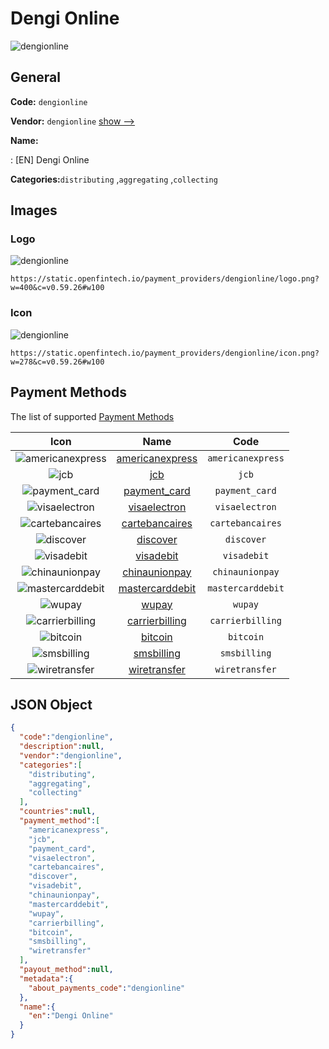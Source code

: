 
# Dengi Online 
![dengionline](https://static.openfintech.io/payment_providers/dengionline/logo.png?w=400&c=v0.59.26#w100)  

## General 
 
**Code:** `dengionline` 
 
**Vendor:** `dengionline` [show -->](/vendors/dengionline/) 
 
**Name:** 
 
:	[EN] Dengi Online 
 
**Categories:**`distributing` ,`aggregating` ,`collecting` 
 

## Images 

### Logo 
 
![dengionline](https://static.openfintech.io/payment_providers/dengionline/logo.png?w=400&c=v0.59.26#w100)  

```
https://static.openfintech.io/payment_providers/dengionline/logo.png?w=400&c=v0.59.26#w100
```  

### Icon 
 
![dengionline](https://static.openfintech.io/payment_providers/dengionline/icon.png?w=278&c=v0.59.26#w100)  

```
https://static.openfintech.io/payment_providers/dengionline/icon.png?w=278&c=v0.59.26#w100
```  

## Payment Methods 
 
The list of supported [Payment Methods](/payment-methods/) 

|Icon|Name|Code| 
|:---:|:---:|:---:| 
|![americanexpress](https://static.openfintech.io/payment_methods/americanexpress/icon.svg?w=278&c=v0.59.26#w100) |[americanexpress](/payment-methods/americanexpress/)|`americanexpress`| 
|![jcb](https://static.openfintech.io/payment_methods/jcb/icon.png?w=278&c=v0.59.26#w100) |[jcb](/payment-methods/jcb/)|`jcb`| 
|![payment_card](https://static.openfintech.io/payment_methods/payment_card/icon.svg?w=278&c=v0.59.26#w100) |[payment_card](/payment-methods/payment_card/)|`payment_card`| 
|![visaelectron](https://static.openfintech.io/payment_methods/visaelectron/icon.png?w=278&c=v0.59.26#w100) |[visaelectron](/payment-methods/visaelectron/)|`visaelectron`| 
|![cartebancaires](https://static.openfintech.io/payment_methods/cartebancaires/icon.png?w=278&c=v0.59.26#w100) |[cartebancaires](/payment-methods/cartebancaires/)|`cartebancaires`| 
|![discover](https://static.openfintech.io/payment_methods/discover/icon.svg?w=278&c=v0.59.26#w100) |[discover](/payment-methods/discover/)|`discover`| 
|![visadebit](https://static.openfintech.io/payment_methods/visadebit/icon.png?w=278&c=v0.59.26#w100) |[visadebit](/payment-methods/visadebit/)|`visadebit`| 
|![chinaunionpay](https://static.openfintech.io/payment_methods/chinaunionpay/icon.svg?w=278&c=v0.59.26#w100) |[chinaunionpay](/payment-methods/chinaunionpay/)|`chinaunionpay`| 
|![mastercarddebit](https://static.openfintech.io/payment_methods/mastercarddebit/icon.png?w=278&c=v0.59.26#w100) |[mastercarddebit](/payment-methods/mastercarddebit/)|`mastercarddebit`| 
|![wupay](https://static.openfintech.io/payment_methods/wupay/icon.png?w=278&c=v0.59.26#w100) |[wupay](/payment-methods/wupay/)|`wupay`| 
|![carrierbilling](https://static.openfintech.io/payment_methods/carrierbilling/icon.png?w=278&c=v0.59.26#w100) |[carrierbilling](/payment-methods/carrierbilling/)|`carrierbilling`| 
|![bitcoin](https://static.openfintech.io/payment_methods/bitcoin/icon.svg?w=278&c=v0.59.26#w100) |[bitcoin](/payment-methods/bitcoin/)|`bitcoin`| 
|![smsbilling](https://static.openfintech.io/payment_methods/smsbilling/icon.png?w=278&c=v0.59.26#w100) |[smsbilling](/payment-methods/smsbilling/)|`smsbilling`| 
|![wiretransfer](https://static.openfintech.io/payment_methods/wiretransfer/icon.svg?w=278&c=v0.59.26#w100) |[wiretransfer](/payment-methods/wiretransfer/)|`wiretransfer`| 
 

## JSON Object 

```json
{
  "code":"dengionline",
  "description":null,
  "vendor":"dengionline",
  "categories":[
    "distributing",
    "aggregating",
    "collecting"
  ],
  "countries":null,
  "payment_method":[
    "americanexpress",
    "jcb",
    "payment_card",
    "visaelectron",
    "cartebancaires",
    "discover",
    "visadebit",
    "chinaunionpay",
    "mastercarddebit",
    "wupay",
    "carrierbilling",
    "bitcoin",
    "smsbilling",
    "wiretransfer"
  ],
  "payout_method":null,
  "metadata":{
    "about_payments_code":"dengionline"
  },
  "name":{
    "en":"Dengi Online"
  }
}
```  
